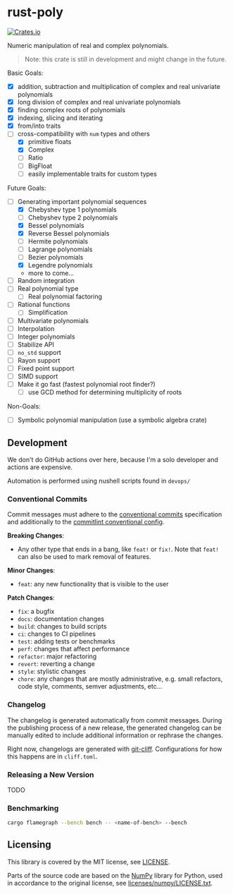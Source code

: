 
# rust-poly
[<img alt="Crates.io" src="https://img.shields.io/crates/v/rust-poly">](https://crates.io/crates/rust-poly)

Numeric manipulation of real and complex polynomials.

> Note: this crate is still in development and might change in the future.

Basic Goals:
- [x] addition, subtraction and multiplication of complex and real univariate polynomials
- [x] long division of complex and real univariate polynomials
- [x] finding complex roots of polynomials
- [x] indexing, slicing and iterating
- [x] from/into traits
- [ ] cross-compatibility with `num` types and others
    - [x] primitive floats
    - [x] Complex
    - [ ] Ratio
    - [ ] BigFloat
    - [ ] easily implementable traits for custom types

Future Goals:
- [ ] Generating important polynomial sequences
    - [x] Chebyshev type 1 polynomials
    - [ ] Chebyshev type 2 polynomials
    - [x] Bessel polynomials
    - [x] Reverse Bessel polynomials
    - [ ] Hermite polynomials
    - [ ] Lagrange polynomials
    - [ ] Bezier polynomials
    - [x] Legendre polynomials
    - more to come...
- [ ] Random integration
- [ ] Real polynomial type
    - [ ] Real polynomial factoring
- [ ] Rational functions
    - [ ] Simplification
- [ ] Multivariate polynomials
- [ ] Interpolation
- [ ] Integer polynomials
- [ ] Stabilize API
- [ ] `no_std` support
- [ ] Rayon support
- [ ] Fixed point support
- [ ] SIMD support
- [ ] Make it go fast (fastest polynomial root finder?)
    - [ ] use GCD method for determining multiplicity of roots

Non-Goals:
- [ ] Symbolic polynomial manipulation (use a symbolic algebra crate)

## Development

We don't do GitHub actions over here, because I'm a solo developer and actions are expensive.

Automation is performed using nushell scripts found in `devops/`

### Conventional Commits

Commit messages must adhere to the [conventional commits](https://www.conventionalcommits.org/en/v1.0.0/) specification and additionally to the [commitlint conventional config](https://github.com/conventional-changelog/commitlint/tree/master/%40commitlint/config-conventional).

**Breaking Changes**:
- Any other type that ends in a bang, like `feat!` or `fix!`. Note that `feat!` can also be used to mark removal of features.

**Minor Changes**:
- `feat`: any new functionality that is visible to the user

**Patch Changes**:
- `fix`: a bugfix
- `docs`: documentation changes
- `build`: changes to build scripts
- `ci`: changes to CI pipelines
- `test`: adding tests or benchmarks
- `perf`: changes that affect performance
- `refactor`: major refactoring
- `revert`: reverting a change
- `style`: stylistic changes
- `chore`: any changes that are mostly administrative, e.g. small refactors, code style, comments, semver adjustments, etc...

### Changelog

The changelog is generated automatically from commit messages. During the publishing process of a new release, the generated changelog can be manually edited to include additional information or rephrase the changes.

Right now, changelogs are generated with [git-cliff](https://github.com/orhun/git-cliff). Configurations for how this happens are in `cliff.toml`.

### Releasing a New Version

TODO

### Benchmarking

```bash
cargo flamegraph --bench bench -- <name-of-bench> --bench
```

## Licensing

This library is covered by the MIT license, see [LICENSE](LICENSE).

Parts of the source code are based on the [NumPy](https://github.com/numpy/numpy) library for Python, used in accordance to the original license, see [licenses/numpy/LICENSE.txt](licenses/numpy/LICENSE.txt).
